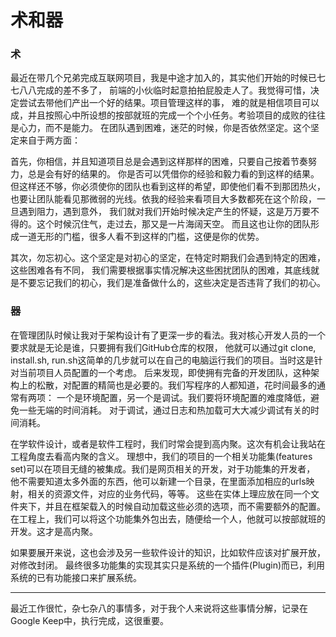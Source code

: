 术和器
====

### 术
最近在带几个兄弟完成互联网项目，我是中途才加入的，其实他们开始的时候已七七八八完成的差不多了，
前端的小伙临时起意拍拍屁股走人了。我觉得可惜，决定尝试去带他们产出一个好的结果。项目管理这样的事，
难的就是相信项目可以成，并且按照心中所设想的按部就班的完成一个个小任务。考验项目的成败的往往是心力，而不是能力。
在团队遇到困难，迷茫的时候，你是否依然坚定。这个坚定来自于两方面：

首先，你相信，并且知道项目总是会遇到这样那样的困难，只要自己按着节奏努力，总是会有好的结果的。
你是否可以凭借你的经验和毅力看的到这样的结果。但这样还不够，你必须使你的团队也看到这样的希望，即使他们看不到那团热火，
也要让团队能看见那微弱的光线。依我的经验来看项目大多数都死在这个阶段，一旦遇到阻力，遇到意外，
我们就对我们开始时候决定产生的怀疑，这是万万要不得的。这个时候沉住气，走过去，那又是一片海阔天空。
而且这也让你的团队形成一道无形的门槛，很多人看不到这样的门槛，这便是你的优势。

其次，勿忘初心。这个坚定是对初心的坚定，在特定时期我们会遇到特定的困难，这些困难各有不同，
我们需要根据事实情况解决这些困扰团队的困难，其底线就是不要忘记我们的初心，我们是准备做什么的，这些决定是否违背了我们的初心。

### 器
在管理团队时候让我对于架构设计有了更深一步的看法。我对核心开发人员的一个要求就是无论是谁，只要拥有我们GitHub仓库的权限，
他就可以通过git clone, install.sh, run.sh这简单的几步就可以在自己的电脑运行我们的项目。当时这是针对当前项目人员配置的一个考虑。
后来发现，即使拥有完备的开发团队，这种架构上的松散，对配置的精简也是必要的。我们写程序的人都知道，花时间最多的通常有两项：
一个是环境配置，另一个是调试。我们要将环境配置的难度降低，避免一些无端的时间消耗。
对于调试，通过日志和热加载可大大减少调试有关的时间消耗。

在学软件设计，或者是软件工程时，我们时常会提到高内聚。这次有机会让我站在工程角度去看高内聚的含义。
理想中，我们的项目的一个相关功能集(features set)可以在项目无缝的被集成。我们是网页相关的开发，对于功能集的开发者，
他不需要知道太多外面的东西，他可以新建一个目录，在里面添加相应的urls映射，相关的资源文件，对应的业务代码，等等。
这些在实体上理应放在同一个文件夹下，并且在框架载入的时候自动加载这些必须的选项，而不需要额外的配置。
在工程上，我们可以将这个功能集外包出去，随便给一个人，他就可以按部就班的开发。这才是高内聚。

如果要展开来说，这也会涉及另一些软件设计的知识，比如软件应该对扩展开放，对修改封闭。
最终很多功能集的实现其实只是系统的一个插件(Plugin)而已，利用系统的已有功能接口来扩展系统。

---
最近工作很忙，杂七杂八的事情多，对于我个人来说将这些事情分解，记录在Google Keep中，执行完成，这很重要。
